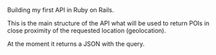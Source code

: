 Building my first API in Ruby on Rails.

This is the main structure of the API what will be used to return POIs in close proximity of the requested location (geolocation).

At the moment it returns a JSON with the query.